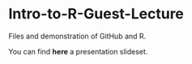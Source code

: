 # Intro-to-R-Guest-Lecture
Files and demonstration of GitHub and R. 

You can find **here** a presentation slideset. 
